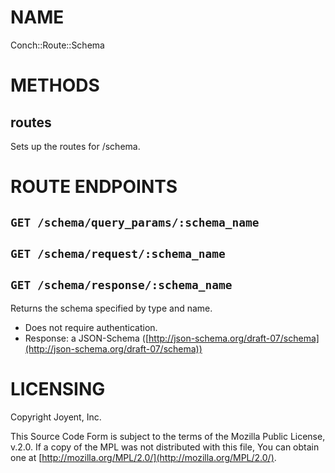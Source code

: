# NAME

Conch::Route::Schema

# METHODS

## routes

Sets up the routes for /schema.

# ROUTE ENDPOINTS

## `GET /schema/query_params/:schema_name`

## `GET /schema/request/:schema_name`

## `GET /schema/response/:schema_name`

Returns the schema specified by type and name.

- Does not require authentication.
- Response: a JSON-Schema ([http://json-schema.org/draft-07/schema](http://json-schema.org/draft-07/schema))

# LICENSING

Copyright Joyent, Inc.

This Source Code Form is subject to the terms of the Mozilla Public License,
v.2.0. If a copy of the MPL was not distributed with this file, You can obtain
one at [http://mozilla.org/MPL/2.0/](http://mozilla.org/MPL/2.0/).
